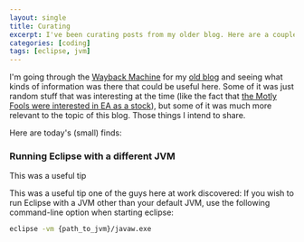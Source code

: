 ```yaml
---
layout: single
title: Curating
excerpt: I've been curating posts from my older blog. Here are a couple short tips I think may still be relevant.
categories: [coding]
tags: [eclipse, jvm]
---
```

I'm going through the [Wayback Machine][wayback] for my [old blog][blog] and seeing what kinds of information was there that could be useful here. Some of it was just random stuff that was interesting at the time (like the fact that [the Motly Fools were interested in EA as a stock][ea]), but some of it was much more relevant to the topic of this blog. Those things I intend to share.

Here are today's (small) finds:

### Running Eclipse with a different JVM

This was a useful tip

This was a useful tip one of the guys here at work discovered: If you wish to run Eclipse with a JVM other than your default JVM, use the following command-line option when starting eclipse:

~~~ bash
eclipse -vm {path_to_jvm}/javaw.exe
~~~

[wayback]: https://web.archive.org/
[blog]: https://web.archive.org/web/*/blog.opencg.org
[ea]: https://web.archive.org/web/20030216061226/http://www.fool.com/specials/2003/03021104sp.htm
